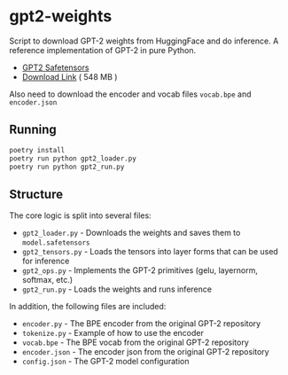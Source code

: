 # gpt2-weights

Script to download GPT-2 weights from HuggingFace and do inference. A reference
implementation of GPT-2 in pure Python.

* [GPT2 Safetensors](https://huggingface.co/openai-community/gpt2/blob/main/model.safetensors)
* [Download Link](https://huggingface.co/openai-community/gpt2/resolve/main/model.safetensors) ( 548 MB )

Also need to download the encoder and vocab files `vocab.bpe` and `encoder.json`


## Running

```bash
poetry install
poetry run python gpt2_loader.py
poetry run python gpt2_run.py
```

## Structure

The core logic is split into several files:

* `gpt2_loader.py` - Downloads the weights and saves them to `model.safetensors`
* `gpt2_tensors.py` - Loads the tensors into layer forms that can be used for inference
* `gpt2_ops.py` - Implements the GPT-2 primitives (gelu, layernorm, softmax, etc.)
* `gpt2_run.py` - Loads the weights and runs inference

In addition, the following files are included:

* `encoder.py` - The BPE encoder from the original GPT-2 repository
* `tokenize.py` - Example of how to use the encoder
* `vocab.bpe` - The BPE vocab from the original GPT-2 repository
* `encoder.json` - The encoder json from the original GPT-2 repository
* `config.json` - The GPT-2 model configuration
